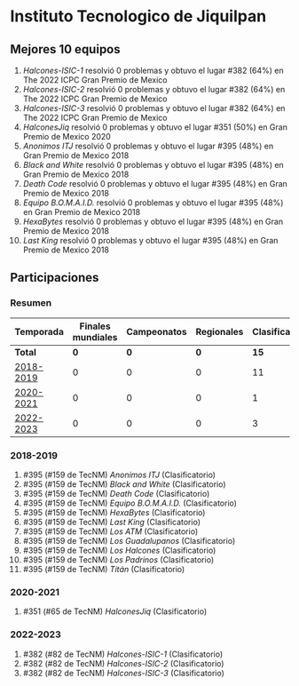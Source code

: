 # Instituto Tecnologico de Jiquilpan

## Mejores 10 equipos

1. _Halcones-ISIC-1_ resolvió 0 problemas y obtuvo el lugar #382 (64%) en The 2022 ICPC Gran Premio de Mexico
1. _Halcones-ISIC-2_ resolvió 0 problemas y obtuvo el lugar #382 (64%) en The 2022 ICPC Gran Premio de Mexico
1. _Halcones-ISIC-3_ resolvió 0 problemas y obtuvo el lugar #382 (64%) en The 2022 ICPC Gran Premio de Mexico
1. _HalconesJiq_ resolvió 0 problemas y obtuvo el lugar #351 (50%) en Gran Premio de Mexico 2020
1. _Anonimos ITJ_ resolvió 0 problemas y obtuvo el lugar #395 (48%) en Gran Premio de Mexico 2018
1. _Black and White_ resolvió 0 problemas y obtuvo el lugar #395 (48%) en Gran Premio de Mexico 2018
1. _Death Code_ resolvió 0 problemas y obtuvo el lugar #395 (48%) en Gran Premio de Mexico 2018
1. _Equipo B.O.M.A.I.D._ resolvió 0 problemas y obtuvo el lugar #395 (48%) en Gran Premio de Mexico 2018
1. _HexaBytes_ resolvió 0 problemas y obtuvo el lugar #395 (48%) en Gran Premio de Mexico 2018
1. _Last King_ resolvió 0 problemas y obtuvo el lugar #395 (48%) en Gran Premio de Mexico 2018

## Participaciones

### Resumen

| Temporada | Finales mundiales | Campeonatos | Regionales | Clasificatorios | Equipos |
| --- | --- | --- | --- | --- | --- |
| **Total** | **0** | **0** | **0** | **15** | **15** |
| [2018-2019](#2018-2019) | 0 | 0 | 0 | 11 | 11 |
| [2020-2021](#2020-2021) | 0 | 0 | 0 | 1 | 1 |
| [2022-2023](#2022-2023) | 0 | 0 | 0 | 3 | 3 |

### 2018-2019

1. #395 (#159 de TecNM) _Anonimos ITJ_ (Clasificatorio)
1. #395 (#159 de TecNM) _Black and White_ (Clasificatorio)
1. #395 (#159 de TecNM) _Death Code_ (Clasificatorio)
1. #395 (#159 de TecNM) _Equipo B.O.M.A.I.D._ (Clasificatorio)
1. #395 (#159 de TecNM) _HexaBytes_ (Clasificatorio)
1. #395 (#159 de TecNM) _Last King_ (Clasificatorio)
1. #395 (#159 de TecNM) _Los ATM_ (Clasificatorio)
1. #395 (#159 de TecNM) _Los Guadalupanos_ (Clasificatorio)
1. #395 (#159 de TecNM) _Los Halcones_ (Clasificatorio)
1. #395 (#159 de TecNM) _Los Padrinos_ (Clasificatorio)
1. #395 (#159 de TecNM) _Titán_ (Clasificatorio)

### 2020-2021

1. #351 (#65 de TecNM) _HalconesJiq_ (Clasificatorio)

### 2022-2023

1. #382 (#82 de TecNM) _Halcones-ISIC-1_ (Clasificatorio)
1. #382 (#82 de TecNM) _Halcones-ISIC-2_ (Clasificatorio)
1. #382 (#82 de TecNM) _Halcones-ISIC-3_ (Clasificatorio)



